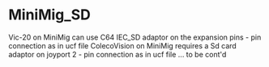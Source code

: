 # MiniMig_SD
Vic-20 on MiniMig can use C64 IEC_SD adaptor on the expansion pins - pin connection as in ucf file
ColecoVision on MiniMig requires a Sd card adaptor on joyport 2    - pin connection as in ucf file
... to be cont'd 
